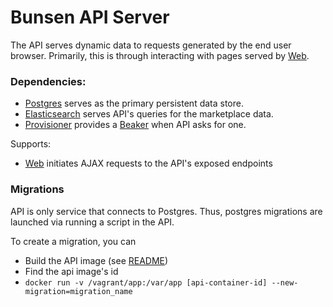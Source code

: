 Bunsen API Server
==========

The API serves dynamic data to requests generated by the end user browser.
Primarily, this is through interacting with pages served by [Web](web.md).

### Dependencies:

* [Postgres](postgres.md) serves as the primary persistent data store.
* [Elasticsearch](elasticsearch.md) serves API's queries for the marketplace data.
* [Provisioner](provisioner.md) provides a [Beaker](beaker.md) when API asks for one.

Supports:

* [Web](web.md) initiates AJAX requests to the API's exposed endpoints


### Migrations

API is only service that connects to Postgres.  Thus, postgres migrations are
launched via running a script in the API.

To create a migration, you can

* Build the API image (see [README](../../README.md))
* Find the api image's id
* `docker run -v /vagrant/app:/var/app [api-container-id] --new-migration=migration_name`

